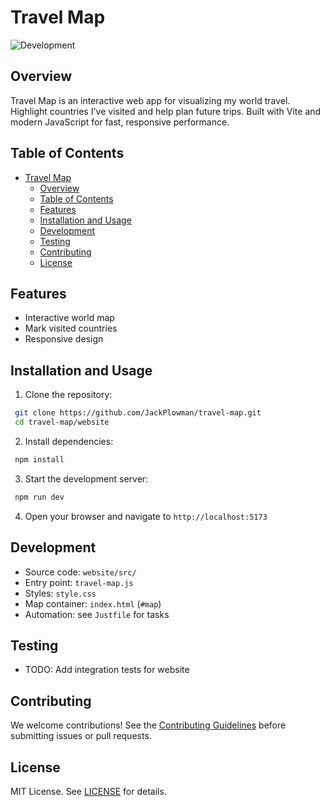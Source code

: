 # Travel Map

![Development](https://img.shields.io/badge/Development-8A2BE2?style=for-the-badge&color=ff9500&label=Status)

## Overview

Travel Map is an interactive web app for visualizing my world travel. Highlight countries I've visited and help plan future trips. Built with Vite and modern JavaScript for fast, responsive performance.

## Table of Contents

- [Travel Map](#travel-map)
  - [Overview](#overview)
  - [Table of Contents](#table-of-contents)
  - [Features](#features)
  - [Installation and Usage](#installation-and-usage)
  - [Development](#development)
  - [Testing](#testing)
  - [Contributing](#contributing)
  - [License](#license)

## Features

- Interactive world map
- Mark visited countries
- Responsive design

## Installation and Usage

1. Clone the repository:

```bash
 git clone https://github.com/JackPlowman/travel-map.git
 cd travel-map/website
```

2. Install dependencies:

```bash
 npm install
```

3. Start the development server:

```bash
 npm run dev
```

4. Open your browser and navigate to `http://localhost:5173`

## Development

- Source code: `website/src/`
- Entry point: `travel-map.js`
- Styles: `style.css`
- Map container: `index.html` (`#map`)
- Automation: see `Justfile` for tasks

## Testing

- TODO: Add integration tests for website

## Contributing

We welcome contributions! See the [Contributing Guidelines](docs/CONTRIBUTING.md) before submitting issues or pull requests.

## License

MIT License. See [LICENSE](LICENSE) for details.
